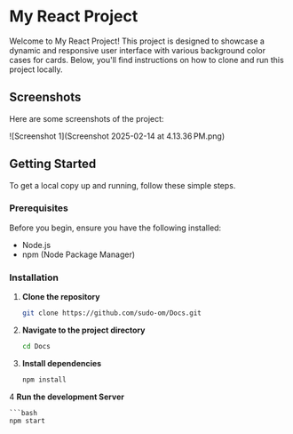 # My React Project

Welcome to My React Project! This project is designed to showcase a dynamic and responsive user interface with various background color cases for cards. Below, you'll find instructions on how to clone and run this project locally.


## Screenshots

Here are some screenshots of the project:

![Screenshot 1](Screenshot 2025-02-14 at 4.13.36 PM.png)

## Getting Started

To get a local copy up and running, follow these simple steps.

### Prerequisites

Before you begin, ensure you have the following installed:

- Node.js
- npm (Node Package Manager)

### Installation

1. **Clone the repository**

   ```bash
   git clone https://github.com/sudo-om/Docs.git

2. **Navigate to the project directory**

   ```bash
   cd Docs

3. **Install dependencies**
    
    ```bash
    npm install
4  **Run the development Server**

    ```bash
    npm start
  
